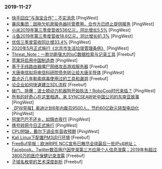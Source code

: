 ### 2019-11-27

* [快手回应“与淘宝合作”：不实消息](https://www.pingwest.com/w/198564) [PingWest]
* [暴风集团：因拖欠机房服务器托管费用，合作方已终止提供服务](https://www.pingwest.com/w/198558) [PingWest]
* [小米2019年第三季度营收536亿元，同比增长5.5%](https://www.pingwest.com/w/198527) [PingWest]
* [斗鱼2019年第三季度营收18.6亿元，同比增长81.3%](https://www.pingwest.com/w/198516) [PingWest]
* [优信三季度营收同比增33.4%](https://www.pingwest.com/w/198513) [PingWest]
* [2020年5月正式施行《北京市生活垃圾管理条例》](https://www.pingwest.com/w/198505) [PingWest]
* [Threat_Note：一款功能强大的IoC数据检索与记录工具](https://www.freebuf.com/articles/terminal/219842.html) [Freebuf]
* [苹果将启用中国制造商](https://www.pingwest.com/w/198482) [PingWest]
* [基于无线路由器僵尸网络攻击游戏服务器](https://www.freebuf.com/articles/network/219171.html) [Freebuf]
* [大唐电信拟将电信科研院债务转让给大唐半导体](https://www.pingwest.com/w/198465) [PingWest]
* [盘点近几年勒索病毒使用过的工具和漏洞](https://www.freebuf.com/articles/system/219837.html) [Freebuf]
* [论企业如何快速建立SDL流程](https://www.freebuf.com/articles/es/219918.html) [Freebuf]
* [破门、排爆：波士顿动力机器狗开始执法！RoboCop时代来临？](https://www.pingwest.com/a/198435) [PingWest]
* [所有的好奇心在这里相遇，来 SYNCSEA听听中国公司的东南亚故事](https://www.pingwest.com/a/198436) [PingWest]
* [【PW早报】奥迪计划6年内裁员9500人，节约60亿欧元转型电动化](https://www.pingwest.com/w/198431) [PingWest]
* [阿里巴巴不还乡，如锦衣夜行](https://www.pingwest.com/a/198388) [PingWest]
* [携号转网今日正式施行](https://www.pingwest.com/w/198443) [PingWest]
* [CPU短缺，戴尔下调全年营收预期](https://www.pingwest.com/w/198438) [PingWest]
* [Kali Linux下配置PM3运行环境](https://www.freebuf.com/sectool/219971.html) [Freebuf]
* [FreeBuf早报｜欧洲RIPE NCC宣布已散尽全球最后一批IPv4地址；Facebook、Twitter数百用户因登录第三方应用个人信息泄露；2019年有超过3800万的医疗保健记录泄露](https://www.freebuf.com/news/221206.html) [Freebuf]
* [子域名枚举的艺术深度剖析](https://www.freebuf.com/articles/web/220344.html) [Freebuf]
